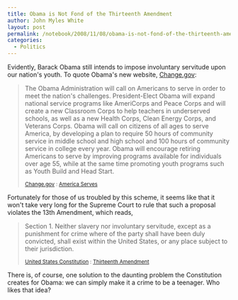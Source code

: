 ```yaml
---
title: Obama is Not Fond of the Thirteenth Amendment
author: John Myles White
layout: post
permalink: /notebook/2008/11/08/obama-is-not-fond-of-the-thirteenth-amendment/
categories:
  - Politics
---
```


Evidently, Barack Obama still intends to impose involuntary servitude upon our nation's youth. To quote Obama's new website, [Change.gov](http://change.gov):

<blockquote>
<p>The Obama Administration will call on Americans to serve in order to meet the nation's challenges. President-Elect Obama will expand national service programs like AmeriCorps and Peace Corps and will create a new Classroom Corps to help teachers in underserved schools, as well as a new Health Corps, Clean Energy Corps, and Veterans Corps. Obama will call on citizens of all ages to serve America, by developing a plan to require 50 hours of community service in middle school and high school and 100 hours of community service in college every year. Obama will encourage retiring Americans to serve by improving programs available for individuals over age 55, while at the same time promoting youth programs such as Youth Build and Head Start.</p>

<small><a href="http://change.gov">Change.gov</a> : <a href="http://change.gov/americaserves/">America Serves</a></small>
</blockquote>

Fortunately for those of us troubled by this scheme, it seems like that it won't take very long for the Supreme Court to rule that such a proposal violates the 13th Amendment, which reads,

<blockquote>
<p>Section 1. Neither slavery nor involuntary servitude, except as a punishment for crime where of the party shall have been duly convicted, shall exist within the United States, or any place subject to their jurisdiction.</p>

<small><a href="http://www.usconstitution.net/const.html">United States Constitution</a> : <a href="http://www.usconstitution.net/const.html#Am13">Thirteenth Amendment</a></small>
</blockquote>

There is, of course, one solution to the daunting problem the Constitution creates for Obama: we can simply make it a crime to be a teenager. Who likes that idea?

